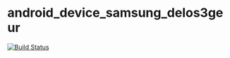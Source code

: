 android_device_samsung_delos3geur
===========================

[![Build Status](https://travis-ci.org/I8552-CM/twrp_device_delos3geur.svg?branch=mm6.0)](https://travis-ci.org/I8552-CM/twrp_device_delos3geur)
